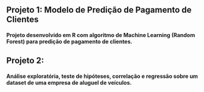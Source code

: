 ## Projeto 1: Modelo de Predição de Pagamento de Clientes
#### Projeto desenvolvido em R com algoritmo de Machine Learning (Random Forest) para predição de pagamento de clientes.

## Projeto 2:
#### Análise exploratória, teste de hipóteses, correlação e regressão sobre um dataset de uma empresa de aluguel de veículos.
